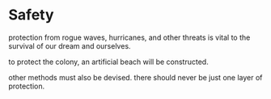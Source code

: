 # Safety

protection from rogue waves, hurricanes, and other threats is vital to the survival of our dream and ourselves.

to protect the colony, an artificial beach will be constructed.

other methods must also be devised.  there should never be just one layer of protection.
